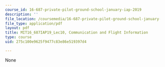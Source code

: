 ```yaml
---
course_id: 16-687-private-pilot-ground-school-january-iap-2019
description: ''
file_location: /coursemedia/16-687-private-pilot-ground-school-january-iap-2019/275c100e9625f9477c83e86e519397d4_MIT16_687IAP19_Lec10.pdf
file_type: application/pdf
layout: pdf
title: MIT16_687IAP19_Lec10, Communication and Flight Information
type: course
uid: 275c100e9625f9477c83e86e519397d4

---
```

None